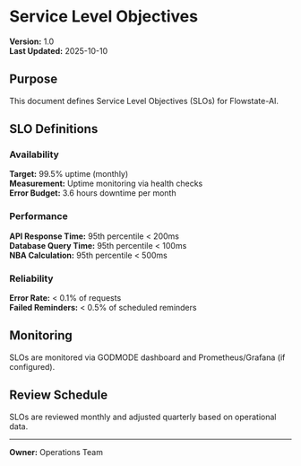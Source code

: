 # Service Level Objectives

**Version:** 1.0  
**Last Updated:** 2025-10-10

## Purpose

This document defines Service Level Objectives (SLOs) for Flowstate-AI.

## SLO Definitions

### Availability

**Target:** 99.5% uptime (monthly)  
**Measurement:** Uptime monitoring via health checks  
**Error Budget:** 3.6 hours downtime per month

### Performance

**API Response Time:** 95th percentile < 200ms  
**Database Query Time:** 95th percentile < 100ms  
**NBA Calculation:** 95th percentile < 500ms

### Reliability

**Error Rate:** < 0.1% of requests  
**Failed Reminders:** < 0.5% of scheduled reminders

## Monitoring

SLOs are monitored via GODMODE dashboard and Prometheus/Grafana (if configured).

## Review Schedule

SLOs are reviewed monthly and adjusted quarterly based on operational data.

---

**Owner:** Operations Team
